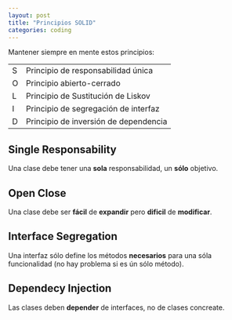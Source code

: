 ```yaml
---
layout: post
title: "Principios SOLID"
categories: coding
---
```


Mantener siempre en mente estos principios:<!--more-->

|     |                                       |
| :-- | :------------------------------------ |
| S   | Principio de responsabilidad única    |
| O   | Principio abierto-cerrado             |
| L   | Principio de Sustitución de Liskov    |
| I   | Principio de segregación de interfaz  |
| D   | Principio de inversión de dependencia |

## Single Responsability

Una clase debe tener una **sola** responsabilidad, un **sólo** objetivo.

## Open Close

Una clase debe ser **fácil** de **expandir** pero **dificil** de **modificar**.

## Interface Segregation

Una interfaz sólo define los métodos **necesarios** para una sóla funcionalidad (no hay problema si es ún sólo método).

## Dependecy Injection

Las clases deben **depender** de interfaces, no de clases concreate.
